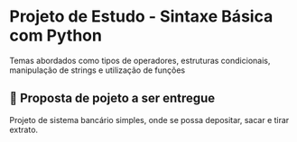 # Projeto de Estudo - Sintaxe Básica com Python

Temas abordados como tipos de operadores, estruturas condicionais, manipulação de strings e utilização de funções

## 📗 Proposta de pojeto a ser entregue
Projeto de sistema bancário simples, onde se possa depositar, sacar e tirar extrato.
